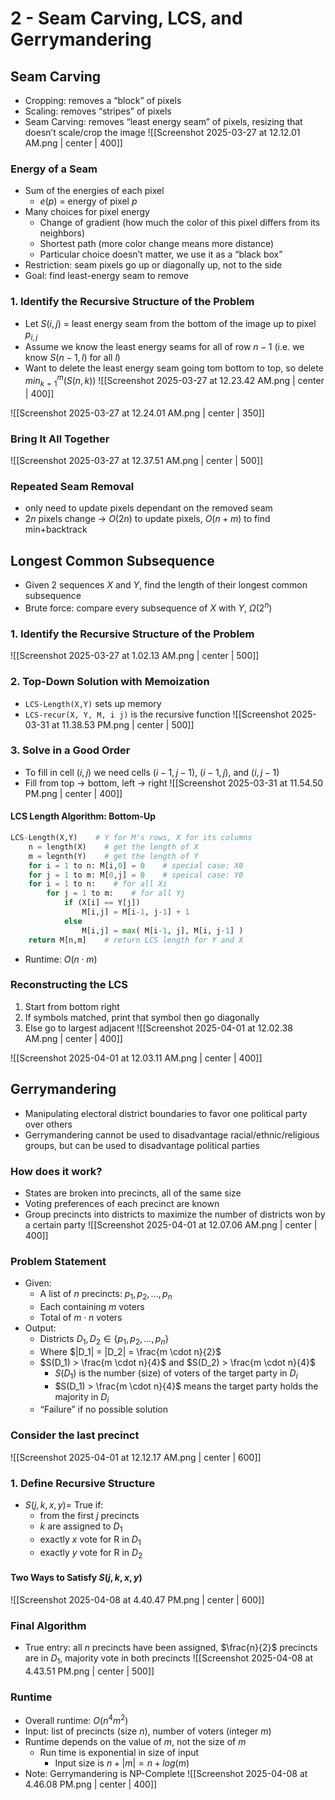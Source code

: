 # 2 - Seam Carving, LCS, and Gerrymandering

## Seam Carving
- Cropping: removes a “block” of pixels
- Scaling: removes “stripes” of pixels
- Seam Carving: removes “least energy seam” of pixels, resizing that doesn’t scale/crop the image
![[Screenshot 2025-03-27 at 12.12.01 AM.png | center | 400]]

### Energy of a Seam
- Sum of the energies of each pixel
	- $e(p)$ = energy of pixel $p$
- Many choices for pixel energy
	- Change of gradient (how much the color of this pixel differs from its neighbors)
	- Shortest path (more color change means more distance)
	- Particular choice doesn’t matter, we use it as a “black box”
- Restriction: seam pixels go up or diagonally up, not to the side
- Goal: find least-energy seam to remove

### 1. Identify the Recursive Structure of the Problem
- Let $S(i,j)$ = least energy seam from the bottom of the image up to pixel $p_{i,j}$
- Assume we know the least energy seams for all of row $n-1$ (i.e. we know $S(n-1,l)$ for all $l$)
- Want to delete the least energy seam going tom bottom to top, so delete $min^m_{k=1}(S(n,k))$
![[Screenshot 2025-03-27 at 12.23.42 AM.png | center | 400]]

![[Screenshot 2025-03-27 at 12.24.01 AM.png | center | 350]]

### Bring It All Together
![[Screenshot 2025-03-27 at 12.37.51 AM.png | center | 500]]

### Repeated Seam Removal
- only need to update pixels dependant on the removed seam
- $2n$ pixels change → $O(2n)$ to update pixels, $O(n+m)$ to find min+backtrack

## Longest Common Subsequence
- Given 2 sequences $X$ and $Y$, find the length of their longest common subsequence
- Brute force: compare every subsequence of $X$ with $Y$, $\Omega(2^n)$

### 1. Identify the Recursive Structure of the Problem
![[Screenshot 2025-03-27 at 1.02.13 AM.png | center | 500]]

### 2. Top-Down Solution with Memoization
- `LCS-Length(X,Y)` sets up memory
- `LCS-recur(X, Y, M, i j)` is the recursive function
![[Screenshot 2025-03-31 at 11.38.53 PM.png | center | 500]]

### 3. Solve in a Good Order
- To fill in cell ($i,j$) we need cells ($i-1,j-1$), ($i-1,j$), and ($i,j-1$)
- Fill from top → bottom, left → right
![[Screenshot 2025-03-31 at 11.54.50 PM.png | center | 400]]

#### LCS Length Algorithm: Bottom-Up
```Python
LCS-Length(X,Y)    # Y for M's rows, X for its columns
	n = length(X)    # get the length of X
	m = legnth(Y)    # get the length of Y
	for i = 1 to n: M[i,0] = 0    # special case: X0
	for j = 1 to m: M[0,j] = 0    # speical case: Y0
	for i = 1 to n:    # for all Xi
		for j = 1 to m:    # for all Yj
			if (X[i] == Y[j])
				M[i,j] = M[i-1, j-1] + 1
			else
				M[i,j] = max( M[i-1, j], M[i, j-1] )
	return M[n,m]    # return LCS length for Y and X
```

- Runtime: $O(n \cdot m)$

### Reconstructing the LCS
1. Start from bottom right
2. If symbols matched, print that symbol then go diagonally
3. Else go to largest adjacent
![[Screenshot 2025-04-01 at 12.02.38 AM.png | center | 400]]

![[Screenshot 2025-04-01 at 12.03.11 AM.png | center | 400]]

## Gerrymandering
- Manipulating electoral district boundaries to favor one political party over others
- Gerrymandering cannot be used to disadvantage racial/ethnic/religious groups, but can be used to disadvantage political parties

### How does it work?
- States are broken into precincts, all of the same size
- Voting preferences of each precinct are known
- Group precincts into districts to maximize the number of districts won by a certain party
![[Screenshot 2025-04-01 at 12.07.06 AM.png | center | 400]]

### Problem Statement
- Given:
	- A list of $n$ precincts: $p_1,p_2,…,p_n$
	- Each containing $m$ voters
	- Total of $m \cdot n$ voters
- Output:
	- Districts $D_1, D_2 \in \{p_1,p_2,…,p_n\}$
	- Where $|D_1| = |D_2| = \frac{m \cdot n}{2}$
	- $S(D_1) > \frac{m \cdot n}{4}$ and $S(D_2) > \frac{m \cdot n}{4}$
		- $S(D_1)$ is the number (size) of voters of the target party in $D_i$
		- $S(D_1) > \frac{m \cdot n}{4}$ means the target party holds the majority in $D_i$
	- “Failure” if no possible solution

### Consider the last precinct
![[Screenshot 2025-04-01 at 12.12.17 AM.png | center | 600]]

### 1. Define Recursive Structure
- $S(j, k, x, y) =$ True if:
	- from the first $j$ precincts
	- $k$ are assigned to $D_1$
	- exactly $x$ vote for R in $D_1$
	- exactly $y$ vote for R in $D_2$

#### Two Ways to Satisfy $S(j,k,x,y)$
![[Screenshot 2025-04-08 at 4.40.47 PM.png | center | 600]]

### Final Algorithm
- True entry: all $n$ precincts have been assigned, $\frac{n}{2}$ precincts are in $D_1$, majority vote in both precincts 
![[Screenshot 2025-04-08 at 4.43.51 PM.png | center | 500]]

### Runtime
- Overall runtime: $O(n^4m^2)$
- Input: list of precincts (size $n$), number of voters (integer $m$)
- Runtime depends on the value of $m$, not the size of $m$
	- Run time is exponential in size of input
		- Input size is $n + |m| = n + log(m)$
- Note: Gerrymandering is NP-Complete
![[Screenshot 2025-04-08 at 4.46.08 PM.png | center | 400]]
